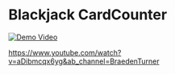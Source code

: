# Blackjack CardCounter

[![Demo Video](https://img.youtube.com/vi/aDibmcqx6yg&ab_channel=BraedenTurner/0.jpg)](https://youtu.be/aDibmcqx6yg&ab_channel=BraedenTurner)

https://www.youtube.com/watch?v=aDibmcqx6yg&ab_channel=BraedenTurner
